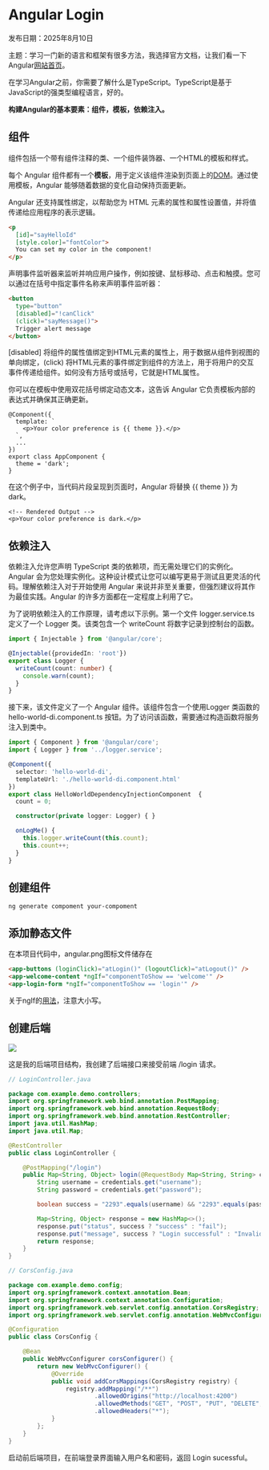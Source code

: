 # Angular Login

发布日期：2025年8月10日

主题：学习一门新的语言和框架有很多方法，我选择官方文档，让我们看一下Angular[网站首页](https://angular.dev/overview)。

在学习Angular之前，你需要了解什么是TypeScript。TypeScript是基于JavaScript的强类型编程语言，好的。

**构建Angular的基本要素：组件，模板，依赖注入。**

## 组件

组件包括一个带有组件注释的类、一个组件装饰器、一个HTML的模板和样式。

每个 Angular 组件都有一个**模板**，用于定义该组件渲染到页面上的[DOM](https://developer.mozilla.org/en-US/docs/Web/API/Document_Object_Model)。通过使用模板，Angular 能够随着数据的变化自动保持页面更新。

Angular 还支持属性绑定，以帮助您为 HTML 元素的属性和属性设置值，并将值传递给应用程序的表示逻辑。

```html
<p
  [id]="sayHelloId"
  [style.color]="fontColor">
  You can set my color in the component!
</p>
```

声明事件监听器来监听并响应用户操作，例如按键、鼠标移动、点击和触摸。您可以通过在括号中指定事件名称来声明事件监听器：

```html
<button
  type="button"
  [disabled]="!canClick"
  (click)="sayMessage()">
  Trigger alert message
</button>
```

[disabled] 将组件的属性值绑定到HTML元素的属性上，用于数据从组件到视图的单向绑定，(click) 将HTML元素的事件绑定到组件的方法上，用于将用户的交互事件传递给组件。如何没有方括号或括号，它就是HTML属性。

你可以在模板中使用双花括号绑定动态文本，这告诉 Angular 它负责模板内部的表达式并确保其正确更新。

```
@Component({
  template: `
    <p>Your color preference is {{ theme }}.</p>
  `,
  ...
})
export class AppComponent {
  theme = 'dark';
}
```

在这个例子中，当代码片段呈现到页面时，Angular 将替换 {{ theme }} 为 dark。

```
<!-- Rendered Output -->
<p>Your color preference is dark.</p>
```

## 依赖注入

依赖注入允许您声明 TypeScript 类的依赖项，而无需处理它们的实例化。Angular 会为您处理实例化。这种设计模式让您可以编写更易于测试且更灵活的代码。理解依赖注入对于开始使用 Angular 来说并非至关重要，但强烈建议将其作为最佳实践。Angular 的许多方面都在一定程度上利用了它。

为了说明依赖注入的工作原理，请考虑以下示例。第一个文件 logger.service.ts 定义了一个 Logger 类。该类包含一个 writeCount 将数字记录到控制台的函数。

```ts
import { Injectable } from '@angular/core';

@Injectable({providedIn: 'root'})
export class Logger {
  writeCount(count: number) {
    console.warn(count);
  }
}
```

接下来，该文件定义了一个 Angular 组件。该组件包含一个使用Logger 类函数的hello-world-di.component.ts 按钮。为了访问该函数，需要通过构造函数将服务注入到类中。

```ts
import { Component } from '@angular/core';
import { Logger } from '../logger.service';

@Component({
  selector: 'hello-world-di',
  templateUrl: './hello-world-di.component.html'
})
export class HelloWorldDependencyInjectionComponent  {
  count = 0;

  constructor(private logger: Logger) { }

  onLogMe() {
    this.logger.writeCount(this.count);
    this.count++;
  }
}
```

## 创建组件

```
ng generate compoment your-compoment
```

## 添加静态文件

在本项目代码中，angular.png图标文件储存在





```html
<app-buttons (loginClick)="atLogin()" (logoutClick)="atLogout()" />
<app-welcome-content *ngIf="componentToShow == 'welcome'" />
<app-login-form *ngIf="componentToShow == 'login'" />
```

关于ngIf的[用法](https://v16.angular.io/api/common/NgIf#description)，注意大小写。

## 创建后端

![](C:\Users\PC\Pictures\Screenshots\image-20250810101908578.png)

这是我的后端项目结构，我创建了后端接口来接受前端 /login 请求。

```java
// LoginController.java

package com.example.demo.controllers;
import org.springframework.web.bind.annotation.PostMapping;
import org.springframework.web.bind.annotation.RequestBody;
import org.springframework.web.bind.annotation.RestController;
import java.util.HashMap;
import java.util.Map;

@RestController
public class LoginController {

    @PostMapping("/login")
    public Map<String, Object> login(@RequestBody Map<String, String> credentials) {
        String username = credentials.get("username");
        String password = credentials.get("password");

        boolean success = "2293".equals(username) && "2293".equals(password);

        Map<String, Object> response = new HashMap<>();
        response.put("status", success ? "success" : "fail");
        response.put("message", success ? "Login successful" : "Invalid credentials");
        return response;
    }
}

```

```java
// CorsConfig.java

package com.example.demo.config;
import org.springframework.context.annotation.Bean;
import org.springframework.context.annotation.Configuration;
import org.springframework.web.servlet.config.annotation.CorsRegistry;
import org.springframework.web.servlet.config.annotation.WebMvcConfigurer;

@Configuration
public class CorsConfig {

    @Bean
    public WebMvcConfigurer corsConfigurer() {
        return new WebMvcConfigurer() {
            @Override
            public void addCorsMappings(CorsRegistry registry) {
                registry.addMapping("/**")
                        .allowedOrigins("http://localhost:4200")
                        .allowedMethods("GET", "POST", "PUT", "DELETE", "OPTIONS")
                        .allowedHeaders("*");
            }
        };
    }
}

```

启动前后端项目，在前端登录界面输入用户名和密码，返回 Login sucessful。

